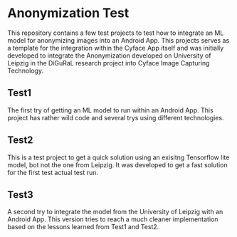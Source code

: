 Anonymization Test
=================

This repository contains a few test projects to test how to integrate an ML
model for anonymizing images into an Android App.
This projects serves as a template for the integration within the Cyface App
itself and was initially developed to integrate the Anonymization developed
on University of Leipzig in the DiGuRaL research project into Cyface Image
Capturing Technology.

Test1
-----

The first try of getting an ML model to run within an Android App. This project
has rather wild code and several trys using different technologies.

Test2
-----

This is a test project to get a quick solution using an exisitng Tensorflow lite
model, bot not the one from Leipzig.
It was developed to get a fast solution for the first test actual test run.

Test3
-----

A second try to integrate the model from the University of Leipzig with an
Android App.
This version tries to reach a much cleaner implementation based on the lessons
learned from Test1 and Test2.
